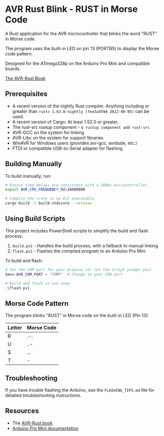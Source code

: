 # AVR Rust Blink - RUST in Morse Code

A Rust application for the AVR microcontroller that blinks the word "RUST" in Morse code.

The program uses the built-in LED on pin 13 (PORTB5) to display the Morse code pattern.

Designed for the ATmega328p on the Arduino Pro Mini and compatible boards.

[The AVR-Rust Book](https://book.avr-rust.org/)

## Prerequisites

* A recent version of the nightly Rust compiler. Anything including or greater than `rustc 1.63.0-nightly (fee3a459d 2022-06-05)` can be used.
* A recent version of Cargo. At least 1.52.0 or greater.
* The rust-src rustup component - `$ rustup component add rust-src`
* AVR-GCC on the system for linking
* AVR-Libc on the system for support libraries
* WinAVR for Windows users (provides avr-gcc, avrdude, etc.)
* FTDI or compatible USB-to-Serial adapter for flashing

## Building Manually

To build manually, run:

```bash
# Ensure time delays are consistent with a 16MHz microcontroller.
export AVR_CPU_FREQUENCY_HZ=16000000

# Compile the crate to an ELF executable.
cargo build -Z build-std=core --release
```

## Using Build Scripts

This project includes PowerShell scripts to simplify the build and flash process:

1. `build.ps1` - Handles the build process, with a fallback to manual linking
2. `flash.ps1` - Flashes the compiled program to an Arduino Pro Mini

To build and flash:

```powershell
# Set the COM port for your Arduino (or let the script prompt you)
$env:AVR_COM_PORT = "COM7"  # Change to your COM port

# Build and flash in one step
.\flash.ps1
```

## Morse Code Pattern

The program blinks "RUST" in Morse code on the built-in LED (Pin 13):

| Letter | Morse Code |
|--------|------------|
| R      | .-.        |
| U      | ..-        |
| S      | ...        |
| T      | -          |

## Troubleshooting

If you have trouble flashing the Arduino, see the `FLASHING_TIPS.md` file for detailed troubleshooting instructions.

## Resources

* The [AVR-Rust book](https://book.avr-rust.org)
* [Arduino Pro Mini documentation](https://docs.arduino.cc/hardware/pro-mini)

